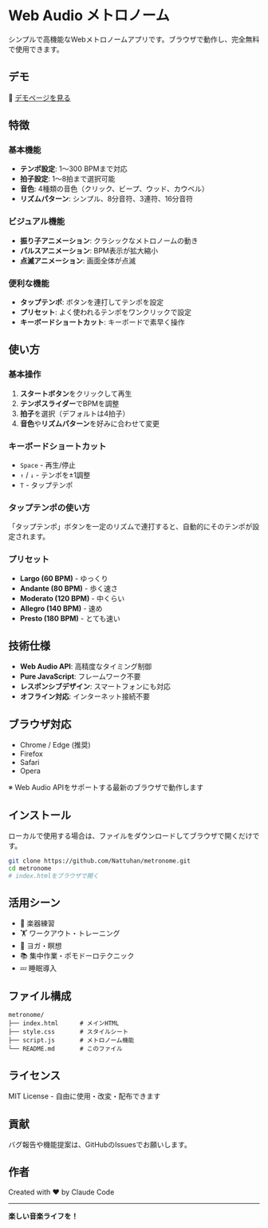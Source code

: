 # Web Audio メトロノーム

シンプルで高機能なWebメトロノームアプリです。ブラウザで動作し、完全無料で使用できます。

## デモ

🔗 [デモページを見る](https://nattuhan.github.io/metronome/)

## 特徴

### 基本機能
- **テンポ設定**: 1〜300 BPMまで対応
- **拍子設定**: 1〜8拍まで選択可能
- **音色**: 4種類の音色（クリック、ビープ、ウッド、カウベル）
- **リズムパターン**: シンプル、8分音符、3連符、16分音符

### ビジュアル機能
- **振り子アニメーション**: クラシックなメトロノームの動き
- **パルスアニメーション**: BPM表示が拡大縮小
- **点滅アニメーション**: 画面全体が点滅

### 便利な機能
- **タップテンポ**: ボタンを連打してテンポを設定
- **プリセット**: よく使われるテンポをワンクリックで設定
- **キーボードショートカット**: キーボードで素早く操作

## 使い方

### 基本操作
1. **スタートボタン**をクリックして再生
2. **テンポスライダー**でBPMを調整
3. **拍子**を選択（デフォルトは4拍子）
4. **音色**や**リズムパターン**を好みに合わせて変更

### キーボードショートカット
- `Space` - 再生/停止
- `↑` / `↓` - テンポを±1調整
- `T` - タップテンポ

### タップテンポの使い方
「タップテンポ」ボタンを一定のリズムで連打すると、自動的にそのテンポが設定されます。

### プリセット
- **Largo (60 BPM)** - ゆっくり
- **Andante (80 BPM)** - 歩く速さ
- **Moderato (120 BPM)** - 中くらい
- **Allegro (140 BPM)** - 速め
- **Presto (180 BPM)** - とても速い

## 技術仕様

- **Web Audio API**: 高精度なタイミング制御
- **Pure JavaScript**: フレームワーク不要
- **レスポンシブデザイン**: スマートフォンにも対応
- **オフライン対応**: インターネット接続不要

## ブラウザ対応

- Chrome / Edge (推奨)
- Firefox
- Safari
- Opera

※ Web Audio APIをサポートする最新のブラウザで動作します

## インストール

ローカルで使用する場合は、ファイルをダウンロードしてブラウザで開くだけです。

```bash
git clone https://github.com/Nattuhan/metronome.git
cd metronome
# index.htmlをブラウザで開く
```

## 活用シーン

- 🎸 楽器練習
- 🏋️ ワークアウト・トレーニング
- 🧘 ヨガ・瞑想
- 📚 集中作業・ポモドーロテクニック
- 💤 睡眠導入

## ファイル構成

```
metronome/
├── index.html      # メインHTML
├── style.css       # スタイルシート
├── script.js       # メトロノーム機能
└── README.md       # このファイル
```

## ライセンス

MIT License - 自由に使用・改変・配布できます

## 貢献

バグ報告や機能提案は、GitHubのIssuesでお願いします。

## 作者

Created with ❤️ by Claude Code

---

**楽しい音楽ライフを！**
